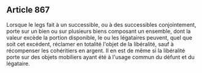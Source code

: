 Article 867
----
Lorsque le legs fait à un successible, ou à des successibles conjointement,
porte sur un bien ou sur plusieurs biens composant un ensemble, dont la valeur
excède la portion disponible, le ou les légataires peuvent, quel que soit cet
excédent, réclamer en totalité l'objet de la libéralité, sauf à récompenser les
cohéritiers en argent. Il en est de même si la libéralité porte sur des objets
mobiliers ayant été à l'usage commun du défunt et du légataire.
